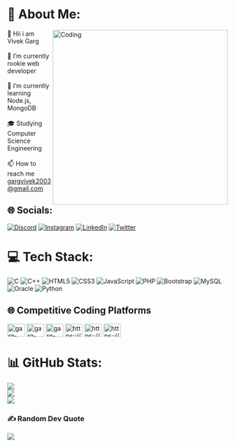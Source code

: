 # 💫 About Me:
<img align="right" alt="Coding" width="400" src="https://media1.giphy.com/media/RbDKaczqWovIugyJmW/200.gif"> 👋 Hii i am Vivek Garg<br><br>
🔭 I’m currently rookie web developer<br><br>🌱 I’m currently learning Node.js, MongoDB<br><br>🎓 Studying Computer Science Engineering<br><br>📫 How to reach me gargvivek2003@gmail.com

## 🌐 Socials:

[![Discord](https://img.shields.io/badge/Discord-%237289DA.svg?logo=discord&logoColor=white)](htttps://discord.gg/Vivek#9927) [![Instagram](https://img.shields.io/badge/Instagram-%23E4405F.svg?logo=Instagram&logoColor=white)](https://instagram.com/vivek_garg03) [![LinkedIn](https://img.shields.io/badge/LinkedIn-%230077B5.svg?logo=linkedin&logoColor=white)](https://linkedin.com/in/vivek-garg-2992b5235) [![Twitter](https://img.shields.io/badge/Twitter-%231DA1F2.svg?logo=Twitter&logoColor=white)](https://twitter.com/gargvivek2003)

# 💻 Tech Stack:
![C](https://img.shields.io/badge/c-%2300599C.svg?style=for-the-badge&logo=c&logoColor=white) ![C++](https://img.shields.io/badge/c++-%2300599C.svg?style=for-the-badge&logo=c%2B%2B&logoColor=white) ![HTML5](https://img.shields.io/badge/html5-%23E34F26.svg?style=for-the-badge&logo=html5&logoColor=white) ![CSS3](https://img.shields.io/badge/css3-%231572B6.svg?style=for-the-badge&logo=css3&logoColor=white) ![JavaScript](https://img.shields.io/badge/javascript-%23323330.svg?style=for-the-badge&logo=javascript&logoColor=%23F7DF1E) ![PHP](https://img.shields.io/badge/php-%23777BB4.svg?style=for-the-badge&logo=php&logoColor=white) ![Bootstrap](https://img.shields.io/badge/bootstrap-%23563D7C.svg?style=for-the-badge&logo=bootstrap&logoColor=white) ![MySQL](https://img.shields.io/badge/mysql-%2300f.svg?style=for-the-badge&logo=mysql&logoColor=white) ![Oracle](https://img.shields.io/badge/Oracle-F80000?style=for-the-badge&logo=oracle&logoColor=white)
 ![Python](https://img.shields.io/badge/python-3670A0?style=for-the-badge&logo=python&logoColor=ffdd54) 

## 🌐 Competitive Coding Platforms

<p align="left" >
<a href="https://twitter.com/gargvivek2003" target="blank"><img align="center" src="https://raw.githubusercontent.com/rahuldkjain/github-profile-readme-generator/master/src/images/icons/Social/twitter.svg" alt="garg-twitter" height="30" width="40" /></a>
<a href="https://linkedin.com/in/vivek-garg-2992b5235" target="blank"><img align="center" src="https://raw.githubusercontent.com/rahuldkjain/github-profile-readme-generator/master/src/images/icons/Social/linked-in-alt.svg" alt="garg-linkedin" height="30" width="40" /></a>
<a href="https://instagram.com/vivek_garg03" target="blank"><img align="center" src="https://raw.githubusercontent.com/rahuldkjain/github-profile-readme-generator/master/src/images/icons/Social/instagram.svg" alt="garg-instagram" height="30" width="40" /></a>
<a href="https://www.leetcode.com/https:://leet_code" target="blank"><img align="center" src="https://raw.githubusercontent.com/rahuldkjain/github-profile-readme-generator/master/src/images/icons/Social/leet-code.svg" alt="https:://leet_code" height="30" width="40" /></a>
<a href="https://www.hackerearth.com/https:://hacker_earth" target="blank"><img align="center" src="https://raw.githubusercontent.com/rahuldkjain/github-profile-readme-generator/master/src/images/icons/Social/hackerearth.svg" alt="https:://hacker_earth" height="30" width="40" /></a>
<a href="https://auth.geeksforgeeks.org/user/https:://gfg" target="blank"><img align="center" src="https://raw.githubusercontent.com/rahuldkjain/github-profile-readme-generator/master/src/images/icons/Social/geeks-for-geeks.svg" alt="https:://gfg" height="30" width="40" /></a>
</p>

# 📊 GitHub Stats:

![](https://github-readme-stats.vercel.app/api?username=gargvivek2003&theme=radical&hide_border=false&include_all_commits=true&count_private=true)<br/>
![](https://github-readme-streak-stats.herokuapp.com/?user=gargvivek2003&theme=radical&hide_border=false)<br/>
![](https://github-readme-stats.vercel.app/api/top-langs/?username=gargvivek2003&theme=radical&hide_border=false&include_all_commits=true&count_private=true&layout=compact)

### ✍️ Random Dev Quote

![](https://quotes-github-readme.vercel.app/api?type=horizontal&theme=radical)
